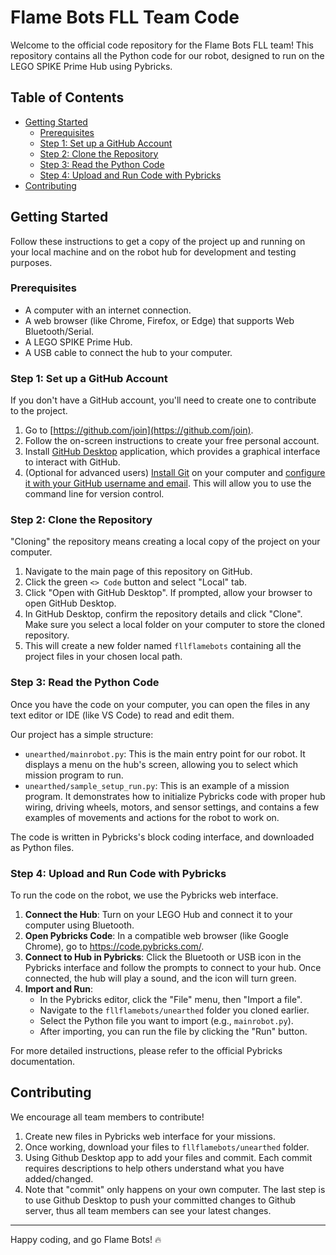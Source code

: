 # Flame Bots FLL Team Code

Welcome to the official code repository for the Flame Bots FLL team! This repository contains all the Python code for our robot, designed to run on the LEGO SPIKE Prime Hub using Pybricks.

## Table of Contents
- [Getting Started](#getting-started)
  - [Prerequisites](#prerequisites)
  - [Step 1: Set up a GitHub Account](#step-1-set-up-a-github-account)
  - [Step 2: Clone the Repository](#step-2-clone-the-repository)
  - [Step 3: Read the Python Code](#step-3-read-the-python-code)
  - [Step 4: Upload and Run Code with Pybricks](#step-4-upload-and-run-code-with-pybricks)
- [Contributing](#contributing)

## Getting Started

Follow these instructions to get a copy of the project up and running on your local machine and on the robot hub for development and testing purposes.

### Prerequisites

*   A computer with an internet connection.
*   A web browser (like Chrome, Firefox, or Edge) that supports Web Bluetooth/Serial.
*   A LEGO SPIKE Prime Hub.
*   A USB cable to connect the hub to your computer.

### Step 1: Set up a GitHub Account

If you don't have a GitHub account, you'll need to create one to contribute to the project.

1.  Go to [https://github.com/join](https://github.com/join).
2.  Follow the on-screen instructions to create your free personal account.
3.  Install [GitHub Desktop](https://desktop.github.com/) application, which provides a graphical interface to interact with GitHub.
4.  (Optional for advanced users) [Install Git](https://git-scm.com/book/en/v2/Getting-Started-Installing-Git) on your computer and [configure it with your GitHub username and email](https://docs.github.com/en/get-started/getting-started-with-git/setting-your-username-in-git). This will allow you to use the command line for version control. 

### Step 2: Clone the Repository

"Cloning" the repository means creating a local copy of the project on your computer.

1.  Navigate to the main page of this repository on GitHub.
2.  Click the green `<> Code` button and select "Local" tab.
3.  Click "Open with GitHub Desktop". If prompted, allow your browser to open GitHub Desktop.
4.  In GitHub Desktop, confirm the repository details and click "Clone". Make sure you select a local folder on your computer to store the cloned repository.
5.  This will create a new folder named `fllflamebots` containing all the project files in your chosen local path.


### Step 3: Read the Python Code

Once you have the code on your computer, you can open the files in any text editor or IDE (like VS Code) to read and edit them.

Our project has a simple structure:

*   `unearthed/mainrobot.py`: This is the main entry point for our robot. It displays a menu on the hub's screen, allowing you to select which mission program to run.
*   `unearthed/sample_setup_run.py`: This is an example of a mission program. It demonstrates how to initialize Pybricks code with proper hub wiring, driving wheels, motors, and sensor settings, and contains a few examples of movements and actions for the robot to work on.

The code is written in Pybricks's block coding interface, and downloaded as Python files.

### Step 4: Upload and Run Code with Pybricks

To run the code on the robot, we use the Pybricks web interface.

1.  **Connect the Hub**: Turn on your LEGO Hub and connect it to your computer using Bluetooth.
2.  **Open Pybricks Code**: In a compatible web browser (like Google Chrome), go to https://code.pybricks.com/.
3.  **Connect to Hub in Pybricks**: Click the Bluetooth or USB icon in the Pybricks interface and follow the prompts to connect to your hub. Once connected, the hub will play a sound, and the icon will turn green.
4.  **Import and Run**:
    *   In the Pybricks editor, click the "File" menu, then "Import a file".
    *   Navigate to the `fllflamebots/unearthed` folder you cloned earlier.
    *   Select the Python file you want to import (e.g., `mainrobot.py`).
    *   After importing, you can run the file by clicking the "Run" button.

For more detailed instructions, please refer to the official Pybricks documentation.

## Contributing

We encourage all team members to contribute!

1.  Create new files in Pybricks web interface for your missions.
2.  Once working, download your files to `fllflamebots/unearthed` folder.
3.  Using Github Desktop app to add your files and commit. Each commit requires descriptions to help others understand what you have added/changed.
4.  Note that "commit" only happens on your own computer. The last step is to use Github Desktop to push your committed changes to Github server, thus all team members can see your latest changes.

---
Happy coding, and go Flame Bots! 🔥
